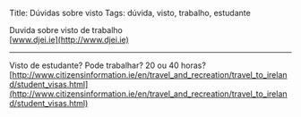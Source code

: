 Title: Dúvidas sobre visto
Tags: dúvida, visto, trabalho, estudante


Duvida sobre visto de trabalho  
[www.djei.ie](http://www.djei.ie)

----------


Visto de estudante? Pode trabalhar? 20 ou 40 horas?  
[http://www.citizensinformation.ie/en/travel_and_recreation/travel_to_ireland/student_visas.html](http://www.citizensinformation.ie/en/travel_and_recreation/travel_to_ireland/student_visas.html)